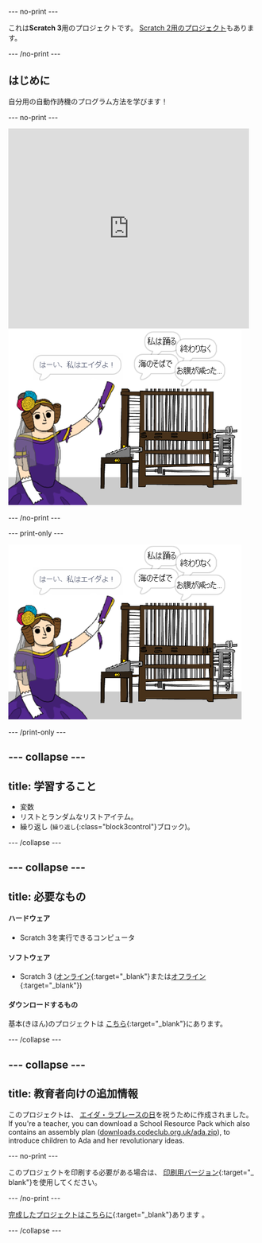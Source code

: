 \--- no-print \---

これは**Scratch 3**用のプロジェクトです。 [Scratch 2用のプロジェクト](https://projects.raspberrypi.org/en/projects/poetry-generator-scratch2)もあります。

\--- /no-print \---

## はじめに

自分用の自動作詩機のプログラム方法を学びます！

\--- no-print \---

<div class="scratch-preview">
  <iframe allowtransparency="true" width="485" height="402" src="https://scratch.mit.edu/projects/embed/77844926/?autostart=false" frameborder="0" scrolling="no"></iframe>
  <img src="images/poetry-final.png">
</div>

\--- /no-print \---

\--- print-only \---

![ゲームのスクリーンショット](images/poetry-final.png)

\--- /print-only \---

## \--- collapse \---

## title: 学習すること

+ 変数
+ リストとランダムなリストアイテム。
+ 繰り返し (`繰り返し`{:class="block3control"}ブロック)。

\--- /collapse \---

## \--- collapse \---

## title: 必要なもの

#### ハードウェア

+ Scratch 3を実行できるコンピュータ

#### ソフトウェア

+ Scratch 3 ([オンライン](http://rpf.io/scratchon){:target="_blank"}または[オフライン](http://rpf.io/scratchoff){:target="_blank"})

#### ダウンロードするもの

基本(きほん)のプロジェクトは [こちら](http://rpf.io/p/en/poetry-generator-go){:target="_blank"}にあります。

\--- /collapse \---

## \--- collapse \---

## title: 教育者向けの追加情報

このプロジェクトは、 [エイダ・ラブレースの日](https://findingada.com)を祝うために作成されました。 If you're a teacher, you can download a School Resource Pack which also contains an assembly plan ([downloads.codeclub.org.uk/ada.zip](http://downloads.codeclub.org.uk/ada.zip)), to introduce children to Ada and her revolutionary ideas.

\--- no-print \---

このプロジェクトを印刷する必要がある場合は、 [印刷用バージョン](https://projects.raspberrypi.org/en/projects/poetry-generator/print){:target="_ blank"}を使用してください。

\--- /no-print \---

[完成したプロジェクトはこちらに](http://rpf.io/p/en/poetry-generator-get){:target="_blank"}あります 。

\--- /collapse \---